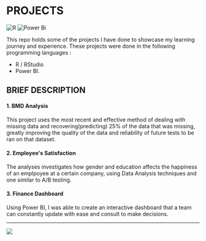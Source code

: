 # PROJECTS
![R](https://img.shields.io/badge/r-%23276DC3.svg?style=for-the-badge&logo=r&logoColor=white) ![Power Bi](https://img.shields.io/badge/power_bi-F2C811?style=for-the-badge&logo=powerbi&logoColor=black)

This repo holds some of the projects I have done to showcase my learning journey and experience. These projects were done in the following programming languages :
- R / RStudio
- Power BI.

## BRIEF DESCRIPTION
#### 1. BMD Analysis
This project uses the most recent and effective method of dealing with missing data and recovering(predicting) 25% of the data that was missing, greatly improving the quality of the data and reliability of future tests to be ran on that dataset.
#### 2. Employee's Satisfaction
The analyses investigates how gender and education affects the happiness of an emplpoyee at a certain company, using Data Analysis techniques and one similar to A/B testing.
#### 3. Finance Dashboard
Using Power BI, I was able to create an interactive dashboard that a team can constantly update with ease and consult to make decisions.
<!---
## ABOUT ME

 I’m mainly interested in both the theory & applications of Mathematics & Statistics, as well as applications of, and innovative ideas in tech. 
 I’m currently learning C++, as well as Web Development & Artificial Intelligence(AI). I’m looking forward to collaborate on projects using 
 - HTML & CSS 
 - R/RStudio, 
 - Manim(Python)
 - PostgreSQL/SQL
 - & later C++.

  [ You can also hit me up for any crazy idea or project, im always up for challenges. No illegal stuff🥴]

- 📫 You can send me a message on LinkedIn or via email to collaborate[links on my prpofile].

- Enjoy the rest of your day🤟🏾


Katleho-Nyoni/Katleho-Nyoni is a ✨ special ✨ repository because its `README.md` (this file) appears on your GitHub profile.
You can click the Preview link to take a look at your changes.
--->


---
[![](https://visitcount.itsvg.in/api?id=Katleho-Nyoni&icon=0&color=0)](https://visitcount.itsvg.in)

<!-- Proudly created with GPRM ( https://gprm.itsvg.in ) -->
